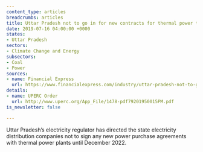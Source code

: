 ```yaml
---
content_type: articles
breadcrumbs: articles
title: Uttar Pradesh not to go in for new contracts for thermal power till 2022
date: 2019-07-16 04:00:00 +0000
states:
- Uttar Pradesh
sectors:
- Climate Change and Energy
subsectors:
- Coal
- Power
sources:
- name: Financial Express
  url: https://www.financialexpress.com/industry/uttar-pradesh-not-to-go-in-for-new-contracts-for-thermal-power-till-2022/1642535/
details:
- name: UPERC Order
  url: http://www.uperc.org/App_File/1478-pdf79201950015PM.pdf
is_newsletter: false

---
```

Uttar Pradesh’s electricity regulator has directed the state electricity distribution companies not to sign any new power purchase agreements with thermal power plants until December 2022.
